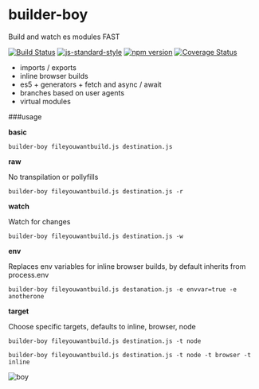 # builder-boy
Build and watch es modules FAST

[![Build Status](https://travis-ci.org/vigour-io/builder-boy.svg?branch=master)](https://travis-ci.org/vigour-io/builder-boy)
[![js-standard-style](https://img.shields.io/badge/code%20style-standard-brightgreen.svg)](http://standardjs.com/)
[![npm version](https://badge.fury.io/js/builder-boy.svg)](https://badge.fury.io/js/builder-boy)
[![Coverage Status](https://coveralls.io/repos/github/vigour-io/builder-boy/badge.svg?branch=master)](https://coveralls.io/github/vigour-io/builder-boy?branch=master)


- imports / exports
- inline browser builds
- es5 + generators + fetch and async / await
- branches based on user agents
- virtual modules

###usage

**basic**

`builder-boy fileyouwantbuild.js destination.js`

**raw**

No transpilation or pollyfills

`builder-boy fileyouwantbuild.js destination.js -r`

**watch**

Watch for changes

`builder-boy fileyouwantbuild.js destination.js -w`

**env**

Replaces env variables for inline browser builds, by default inherits from process.env

`builder-boy fileyouwantbuild.js destanation.js -e envvar=true -e anotherone`

**target**

Choose specific targets, defaults to inline, browser, node

`builder-boy fileyouwantbuild.js destination.js -t node`

`builder-boy fileyouwantbuild.js destination.js -t node -t browser -t inline`

![boy](https://media3.giphy.com/media/3o7TKDMPKsakcn9NU4/200.gif#4)
